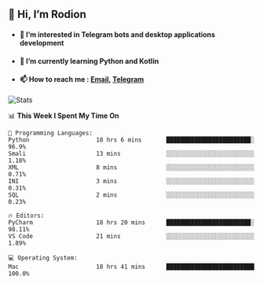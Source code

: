 ## 👋 Hi, I’m Rodion
- #### 👀 I’m interested in Telegram bots and desktop applications development
- #### 🌱 I’m currently learning Python and Kotlin
- #### 📫 How to reach me : [Email](mailto:me@lavn.ml), [Telegram](https://t.me/fast_geek)

![Stats](https://github-readme-stats.vercel.app/api?username=fast-geek&show_icons=true&theme=react&hide=issues&count_private=true&layout=compact)


<!--START_SECTION:waka-->
📊 **This Week I Spent My Time On** 

```text
💬 Programming Languages: 
Python                   18 hrs 6 mins       ████████████████████████░   96.9% 
Smali                    13 mins             ░░░░░░░░░░░░░░░░░░░░░░░░░   1.18% 
XML                      8 mins              ░░░░░░░░░░░░░░░░░░░░░░░░░   0.71% 
INI                      3 mins              ░░░░░░░░░░░░░░░░░░░░░░░░░   0.31% 
SQL                      2 mins              ░░░░░░░░░░░░░░░░░░░░░░░░░   0.23%

🔥 Editors: 
PyCharm                  18 hrs 20 mins      ████████████████████████░   98.11% 
VS Code                  21 mins             ░░░░░░░░░░░░░░░░░░░░░░░░░   1.89%

💻 Operating System: 
Mac                      18 hrs 41 mins      █████████████████████████   100.0%

```


<!--END_SECTION:waka-->
